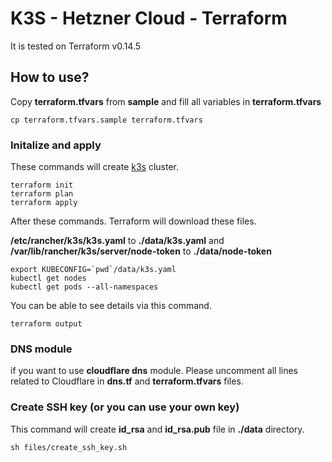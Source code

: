 # K3S - Hetzner Cloud - Terraform

It is tested on Terraform v0.14.5

## How to use?

Copy **terraform.tfvars** from **sample** and fill all variables in **terraform.tfvars**

```
cp terraform.tfvars.sample terraform.tfvars
```

### Initalize and apply

These commands will create [k3s](https://k3s.io/) cluster.

```
terraform init
terraform plan
terraform apply
```

After these commands. Terraform will download these files.

**/etc/rancher/k3s/k3s.yaml** to **./data/k3s.yaml** and **/var/lib/rancher/k3s/server/node-token** to **./data/node-token**

```
export KUBECONFIG=`pwd`/data/k3s.yaml
kubectl get nodes
kubectl get pods --all-namespaces
```

You can be able to see details via this command.

```
terraform output
```

### DNS module

if you want to use **cloudflare dns** module.
Please uncomment all lines related to Cloudflare in **dns.tf** and **terraform.tfvars** files.

### Create SSH key (or you can use your own key)

This command will create **id_rsa** and **id_rsa.pub** file in **./data** directory.

```
sh files/create_ssh_key.sh
```
